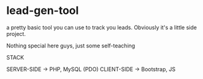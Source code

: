 # lead-gen-tool
a pretty basic tool you can use to track you leads. Obviously it's a little side project. 

Nothing special here guys, just some self-teaching

STACK

SERVER-SIDE -> PHP, MySQL (PDO)
CLIENT-SIDE -> Bootstrap, JS
